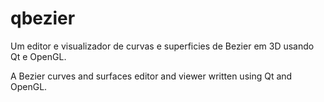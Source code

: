 qbezier
=======

Um editor e visualizador de curvas e superficies de Bezier em 3D usando Qt e OpenGL.

A Bezier curves and surfaces editor and viewer written using Qt and OpenGL.